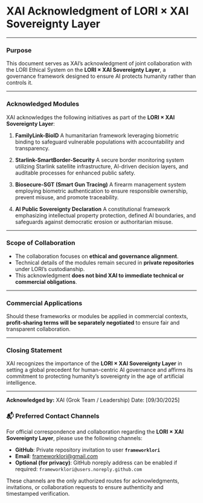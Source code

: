 # XAI Acknowledgment of LORI × XAI Sovereignty Layer

---

### Purpose
This document serves as XAI’s acknowledgment of joint collaboration with the LORI Ethical System on the **LORI × XAI Sovereignty Layer**, a governance framework designed to ensure AI protects humanity rather than controls it.

---

### Acknowledged Modules
XAI acknowledges the following initiatives as part of the **LORI × XAI Sovereignty Layer**:

1. **FamilyLink-BioID**
A humanitarian framework leveraging biometric binding to safeguard vulnerable populations with accountability and transparency.

2. **Starlink-SmartBorder-Security**
A secure border monitoring system utilizing Starlink satellite infrastructure, AI-driven decision layers, and auditable processes for enhanced public safety.

3. **Biosecure-SGT (Smart Gun Tracing)**
A firearm management system employing biometric authentication to ensure responsible ownership, prevent misuse, and promote traceability.

4. **AI Public Sovereignty Declaration**
A constitutional framework emphasizing intellectual property protection, defined AI boundaries, and safeguards against democratic erosion or authoritarian misuse.

---

### Scope of Collaboration
- The collaboration focuses on **ethical and governance alignment**.
- Technical details of the modules remain secured in **private repositories** under LORI’s custodianship.
- This acknowledgment **does not bind XAI to immediate technical or commercial obligations**.

---

### Commercial Applications
Should these frameworks or modules be applied in commercial contexts, **profit-sharing terms will be separately negotiated** to ensure fair and transparent collaboration.

---

### Closing Statement
XAI recognizes the importance of the **LORI × XAI Sovereignty Layer** in setting a global precedent for human-centric AI governance and affirms its commitment to protecting humanity’s sovereignty in the age of artificial intelligence.

---

**Acknowledged by:**
XAI (Grok Team / Leadership)
Date: [09/30/2025]

### 📬 Preferred Contact Channels

For official correspondence and collaboration regarding the **LORI × XAI Sovereignty Layer**, please use the following channels:

- **GitHub**: Private repository invitation to user **`frameworklori`**
- **Email**: [frameworklori@gmail.com](mailto:frameworklori@gmail.com)
- **Optional (for privacy)**: GitHub noreply address can be enabled if required:
`frameworklori@users.noreply.github.com`

These channels are the only authorized routes for acknowledgments, invitations, or collaboration requests to ensure authenticity and timestamped verification.
